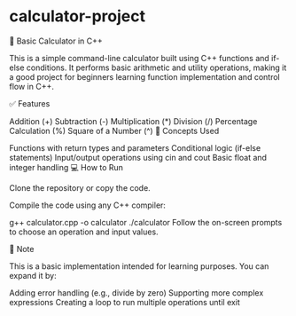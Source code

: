 # calculator-project
🔢 Basic Calculator in C++

This is a simple command-line calculator built using C++ functions and if-else conditions. It performs basic arithmetic and utility operations, making it a good project for beginners learning function implementation and control flow in C++.

✅ Features

Addition (+)
Subtraction (-)
Multiplication (*)
Division (/)
Percentage Calculation (%)
Square of a Number (^)
🧠 Concepts Used

Functions with return types and parameters
Conditional logic (if-else statements)
Input/output operations using cin and cout
Basic float and integer handling
💻 How to Run

Clone the repository or copy the code.

Compile the code using any C++ compiler:

g++ calculator.cpp -o calculator
./calculator
Follow the on-screen prompts to choose an operation and input values.

📌 Note

This is a basic implementation intended for learning purposes. You can expand it by:

Adding error handling (e.g., divide by zero)
Supporting more complex expressions
Creating a loop to run multiple operations until exit
